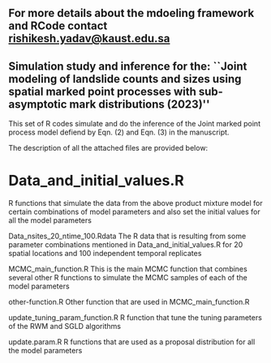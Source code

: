 ## For more details about the mdoeling framework and RCode contact rishikesh.yadav@kaust.edu.sa

## Simulation study and inference for the: ``Joint modeling of landslide counts and sizes using spatial marked point processes with sub-asymptotic mark distributions (2023)''

This set of R codes simulate and do the inference of the Joint marked point process model defiend by Eqn. (2) and Eqn. (3) in the manuscript.

The description of all the attached files are provided below:
# Data_and_initial_values.R
R functions that simulate the data from the above product mixture model for certain combinations of model parameters and also set the initial values for all the model parameters

Data_nsites_20_ntime_100.Rdata
The R data that is resulting from some parameter combinations mentioned in Data_and_initial_values.R for 20 spatial locations and 100 independent temporal replicates

MCMC_main_function.R
This is the main MCMC function that combines several other R functions to simulate the MCMC samples of each of the model parameters

other-function.R
Other function that are used in MCMC_main_function.R

update_tuning_param_function.R
R function that tune the tuning parameters of the RWM and SGLD algorithms

update.param.R
R functions that are used as a proposal distribution for all the model parameters
